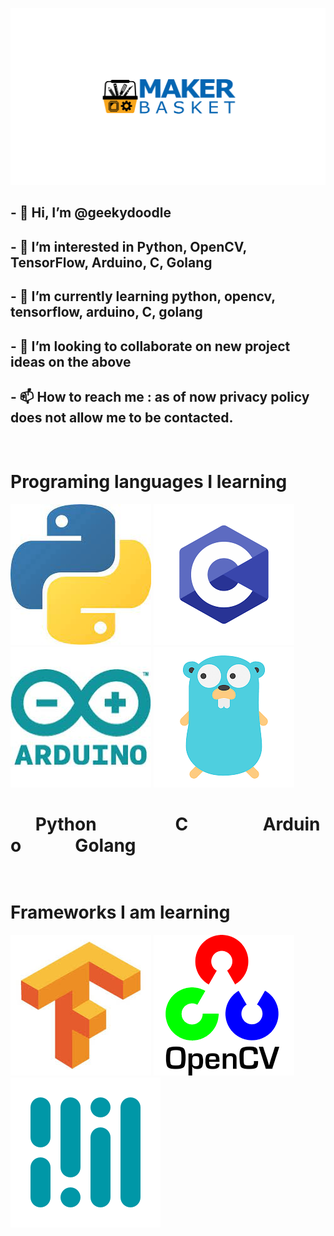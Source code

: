 ![logo](img/maker_basket_logo_with_text.png)

## - 👋 Hi, I’m @geekydoodle</h2>
## - 👀 I’m interested in Python, OpenCV, TensorFlow, Arduino, C, Golang</h2>
## - 🌱 I’m currently learning python, opencv, tensorflow, arduino, C, golang</h2>
## - 💞️ I’m looking to collaborate on new project ideas on the above</h2>
## - 📫 How to reach me : as of now privacy policy does not allow me to be contacted.

# <br>Programing languages I learning

![python](img/python.jpeg) ![c](img/c.png) ![arduino](img/arduino.jpg) ![golang](img/golang.png)

<h1> &nbsp;&nbsp;&nbsp;&nbsp;&nbsp;&nbsp;Python&nbsp;&nbsp;&nbsp;&nbsp;&nbsp;&nbsp;&nbsp;&nbsp;&nbsp;&nbsp;&nbsp;&nbsp;&nbsp;&nbsp;&nbsp;&nbsp;&nbsp;&nbsp;&nbsp;C&nbsp;&nbsp;&nbsp;&nbsp;&nbsp;&nbsp;&nbsp;&nbsp;&nbsp;&nbsp;&nbsp;&nbsp;&nbsp;&nbsp;&nbsp;&nbsp;&nbsp;&nbsp;Arduino&nbsp;&nbsp;&nbsp;&nbsp;&nbsp;&nbsp;&nbsp;&nbsp;&nbsp;&nbsp;&nbsp;&nbsp;&nbsp;Golang</h1>



# <br>Frameworks I am learning

![tensorflow](img/tensorflow.jpg) ![opencv](img/opencv.png) ![mediapipe](img/mediapipe.png)
